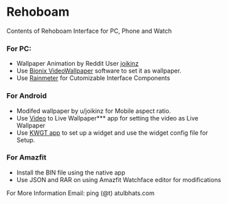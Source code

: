 # Rehoboam
Contents of Rehoboam Interface for PC, Phone and Watch

### For PC:

*   Wallpaper Animation by Reddit User [joikinz](https://www.reddit.com/user/joikinz/)
*   Use [Bionix VideoWallpaper](http://www.bionixwallpaper.com/downloads/Animated_GIF_Wallpaper/index.html) software to set it as wallpaper.
*   Use [Rainmeter](https://www.rainmeter.net/) for Cutomizable Interface Components

### For Android

*   Modifed wallpaper by u/joikinz for Mobile aspect ratio.
*   Use [Video](https://play.google.com/store/apps/details?id=com.karthik.vlw&hl=en_US) to Live Wallpaper*** app for setting the video as Live Wallpaper
*   Use [KWGT app](https://play.google.com/store/apps/details?id=org.kustom.widget&hl=en) to set up a widget and use the widget config file for Setup.

### For Amazfit

*   Install the BIN file using the native app
*   Use JSON and RAR on using Amazfit Watchface editor for modifications

For More Information Email: ping (@t) atulbhats.com
